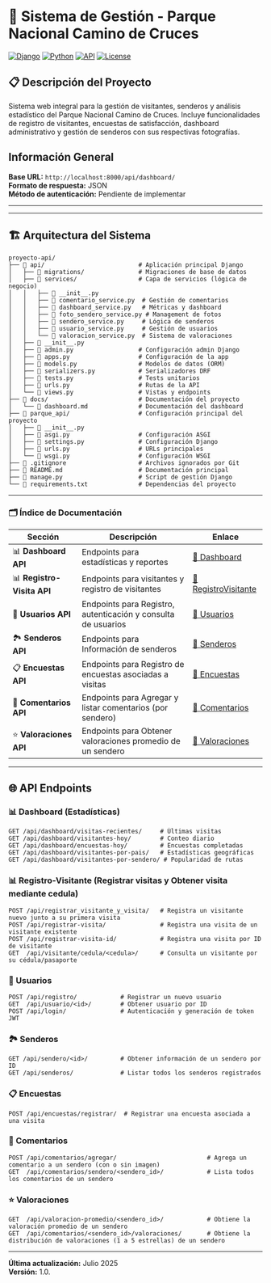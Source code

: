 # 🌿 Sistema de Gestión - Parque Nacional Camino de Cruces

[![Django](https://img.shields.io/badge/Django-4.2+-green.svg)](https://www.djangoproject.com/)
[![Python](https://img.shields.io/badge/Python-3.8+-blue.svg)](https://www.python.org/)
[![API](https://img.shields.io/badge/API-REST-orange.svg)](https://restframework.djangorest.org/)
[![License](https://img.shields.io/badge/License-MIT-yellow.svg)](LICENSE)

## 📋 Descripción del Proyecto

Sistema web integral para la gestión de visitantes, senderos y análisis estadístico del Parque Nacional Camino de Cruces. Incluye funcionalidades de registro de visitantes, encuestas de satisfacción, dashboard administrativo y gestión de senderos con sus respectivas fotografías.
## Información General

**Base URL:** `http://localhost:8000/api/dashboard/`  
**Formato de respuesta:** JSON  
**Método de autenticación:** Pendiente de implementar


---

---
## 🏗️ Arquitectura del Sistema
```
proyecto-api/
├── 📁 api/                          # Aplicación principal Django
│   ├── 📁 migrations/               # Migraciones de base de datos
│   ├── 📁 services/                 # Capa de servicios (lógica de negocio)
│   │   ├── 📄 __init__.py
│   │   ├── 📄 comentario_service.py  # Gestión de comentarios
│   │   ├── 📄 dashboard_service.py   # Métricas y dashboard
│   │   ├── 📄 foto_sendero_service.py # Management de fotos
│   │   ├── 📄 sendero_service.py     # Lógica de senderos
│   │   ├── 📄 usuario_service.py     # Gestión de usuarios
│   │   └── 📄 valoracion_service.py  # Sistema de valoraciones
│   ├── 📄 __init__.py
│   ├── 📄 admin.py                  # Configuración admin Django
│   ├── 📄 apps.py                   # Configuración de la app
│   ├── 📄 models.py                 # Modelos de datos (ORM)
│   ├── 📄 serializers.py            # Serializadores DRF
│   ├── 📄 tests.py                  # Tests unitarios
│   ├── 📄 urls.py                   # Rutas de la API
│   └── 📄 views.py                  # Vistas y endpoints
├── 📁 docs/                         # Documentación del proyecto
│   └── 📄 dashboard.md              # Documentación del dashboard
├── 📁 parque_api/                   # Configuración principal del proyecto
│   ├── 📄 __init__.py
│   ├── 📄 asgi.py                   # Configuración ASGI
│   ├── 📄 settings.py               # Configuración Django
│   ├── 📄 urls.py                   # URLs principales
│   └── 📄 wsgi.py                   # Configuración WSGI
├── 📄 .gitignore                    # Archivos ignorados por Git
├── 📄 README.md                     # Documentación principal
├── 📄 manage.py                     # Script de gestión Django
└── 📄 requirements.txt              # Dependencias del proyecto
```
---

### 🗂️ Índice de Documentación

| Sección | Descripción | Enlace |
|---------|-------------|--------|
| 📊 **Dashboard API** | Endpoints para estadísticas y reportes | [📄 Dashboard](docs/dashboard.md) |
| 📊 **Registro-Visita API** | Endpoints para visitantes y registro de visitantes | [📄 RegistroVisitante](docs/registro_visita.md) |
| 👤 **Usuarios API** | Endpoints para Registro, autenticación y consulta de usuarios | [📄 Usuarios](docs/usuarios.md) |
| 🏞️ **Senderos API** | Endpoints para Información de senderos | [📄 Senderos](docs/senderos.md) |
| 📋 **Encuestas API** | Endpoints para Registro de encuestas asociadas a visitas | [📄 Encuestas](docs/encuestas.md) |
| 📝 **Comentarios API** | Endpoints para Agregar y listar comentarios (por sendero) | [📄 Comentarios](docs/comentarios.md) |
| ⭐ **Valoraciones API** | Endpoints para Obtener valoraciones promedio de un sendero | [📄 Valoraciones](docs/valoraciones.md) |

---
## 🌐 API Endpoints

### 📊 Dashboard (Estadísticas)
```
GET /api/dashboard/visitas-recientes/     # Últimas visitas
GET /api/dashboard/visitantes-hoy/        # Conteo diario
GET /api/dashboard/encuestas-hoy/         # Encuestas completadas
GET /api/dashboard/visitantes-por-pais/   # Estadísticas geográficas
GET /api/dashboard/visitantes-por-sendero/ # Popularidad de rutas
```

### 📊 Registro-Visitante (Registrar visitas y Obtener visita mediante cedula)
```
POST /api/registrar_visitante_y_visita/   # Registra un visitante nuevo junto a su primera visita
POST /api/registrar-visita/               # Registra una visita de un visitante existente
POST /api/registrar-visita-id/            # Registra una visita por ID de visitante
GET  /api/visitante/cedula/<cedula>/      # Consulta un visitante por su cédula/pasaporte
```


### 👤 Usuarios

```
POST /api/registro/            # Registrar un nuevo usuario
GET  /api/usuario/<id>/        # Obtener usuario por ID
POST /api/login/               # Autenticación y generación de token JWT
```

### 🏞️ Senderos

```
GET /api/sendero/<id>/         # Obtener información de un sendero por ID
GET /api/senderos/             # Listar todos los senderos registrados
```

### 📋 Encuestas

```
POST /api/encuestas/registrar/  # Registrar una encuesta asociada a una visita
```

### 📝 Comentarios
```
POST /api/comentarios/agregar/                         # Agrega un comentario a un sendero (con o sin imagen)
GET  /api/comentarios/sendero/<sendero_id>/            # Lista todos los comentarios de un sendero
```

### ⭐ Valoraciones
```
GET  /api/valoracion-promedio/<sendero_id>/            # Obtiene la valoración promedio de un sendero
GET  /api/comentarios/<sendero_id>/valoraciones/       # Obtiene la distribución de valoraciones (1 a 5 estrellas) de un sendero
```
---
**Última actualización:** Julio 2025  
**Versión:** 1.0.
